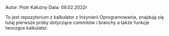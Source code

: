 Autor: Piotr Kałużny
Data: 09.02.2022r

To jest repozytorium z kalkulator z Inżynierii Oprogramowania,
znajdują się tutaj pierwsze próby dotyczące commitów i branchy a także 
funkcje tworzące kalkulator.

